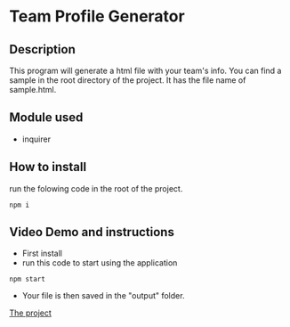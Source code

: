 # Team Profile Generator

## Description
This program will generate a html file with your team's info. You can find a sample in the root directory of the project. It has the file name of sample.html.

## Module used

* inquirer

## How to install
run the folowing code in the root of the project.
```
npm i
```

## Video Demo and instructions 
* First install
* run this code to start using the application
```
npm start
```
* Your file is then saved in the "output" folder.

[The project](https://drive.google.com/file/d/1zPYVxgOxcGqUQDB1n3Nk8e1EH5LeEQQo/view?usp=sharing)
